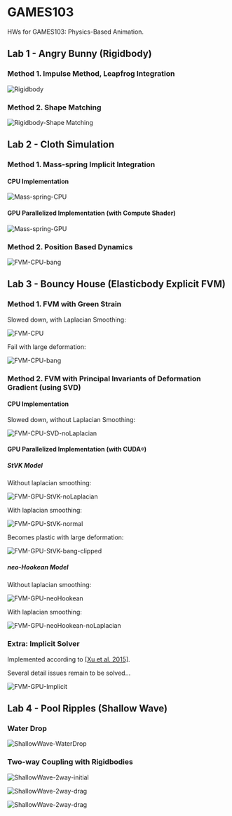 # GAMES103
HWs for GAMES103: Physics-Based Animation.

## Lab 1 - Angry Bunny (Rigidbody)

### Method 1. Impulse Method, Leapfrog Integration

![Rigidbody](pics/Rigidbody.gif)

### Method 2. Shape Matching

![Rigidbody-Shape Matching](pics/Rigidbody-ShapeMatching.gif)

## Lab 2 - Cloth Simulation 

### Method 1. Mass-spring Implicit Integration
#### CPU Implementation

![Mass-spring-CPU](pics/Mass-spring-CPU.gif)

#### GPU Parallelized Implementation (with Compute Shader)

![Mass-spring-GPU](pics/Mass-spring-GPU.gif)

### Method 2. Position Based Dynamics

![FVM-CPU-bang](pics/PBD.gif)

## Lab 3 - Bouncy House (Elasticbody Explicit FVM)

### Method 1. FVM with Green Strain

Slowed down, with Laplacian Smoothing:

![FVM-CPU](pics/FVM-CPU.gif)

Fail with large deformation:

![FVM-CPU-bang](pics/FVM-CPU-bang.gif)

### Method 2. FVM with Principal Invariants of Deformation Gradient (using SVD)
#### CPU Implementation

Slowed down, without Laplacian Smoothing:

![FVM-CPU-SVD-noLaplacian](pics/FVM-CPU-SVD-noLaplacian.gif)

#### GPU Parallelized Implementation (with CUDA<small>®</small>)
##### StVK Model

Without laplacian smoothing:

![FVM-GPU-StVK-noLaplacian](pics/FVM-GPU-StVK-noLaplacian.gif)

With laplacian smoothing:

![FVM-GPU-StVK-normal](pics/FVM-GPU-StVK-normal.gif)

Becomes plastic with large deformation:

![FVM-GPU-StVK-bang-clipped](pics/FVM-GPU-StVK-bang-clipped.gif)

##### neo-Hookean Model

Without laplacian smoothing:

![FVM-GPU-neoHookean](pics/FVM-GPU-neoHookean-noLaplacian.gif)

With laplacian smoothing:

![FVM-GPU-neoHookean-noLaplacian](pics/FVM-GPU-neoHookean-clipped.gif)

### Extra: Implicit Solver

Implemented according to [[Xu et al. 2015]](https://doi.org/10.1145/2766917).

Several detail issues remain to be solved...

![FVM-GPU-Implicit](pics/FVM-GPU-Implicit.png)

## Lab 4 - Pool Ripples (Shallow Wave)

### Water Drop

![ShallowWave-WaterDrop](pics/ShallowWave-WaterDrop.gif)

### Two-way Coupling with Rigidbodies

![ShallowWave-2way-initial](pics/ShallowWave-2way-initial.gif)

![ShallowWave-2way-drag](pics/ShallowWave-2way-drag.gif)

![ShallowWave-2way-drag](pics/ShallowWave-2way-draganddrop.gif)
